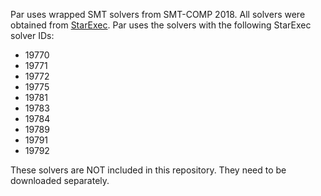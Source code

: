Par uses wrapped SMT solvers from SMT-COMP 2018.  All solvers were
obtained from [StarExec](https://www.starexec.org/).  Par uses the
solvers with the following StarExec solver IDs:

* 19770
* 19771
* 19772
* 19775
* 19781
* 19783
* 19784
* 19789
* 19791
* 19792

These solvers are NOT included in this repository.  They need to be
downloaded separately.
